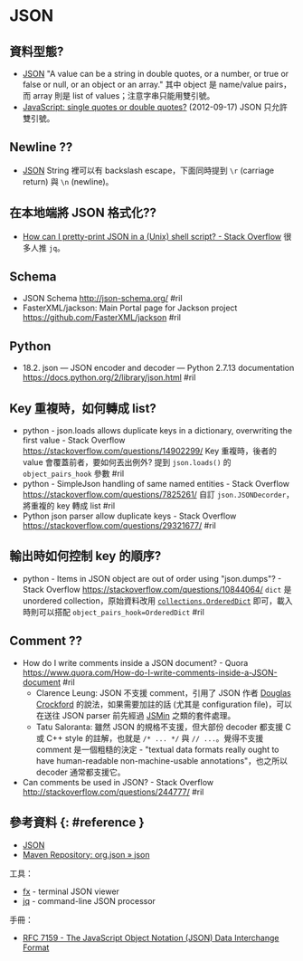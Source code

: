 # JSON

## 資料型態?

  - [JSON](https://www.json.org/) "A value can be a string in double quotes, or a number, or true or false or null, or an object or an array." 其中 object 是 name/value pairs，而 array 則是 list of values；注意字串只能用雙引號。
  - [JavaScript: single quotes or double quotes?](http://2ality.com/2012/09/javascript-quotes.html) (2012-09-17) JSON 只允許雙引號。

## Newline ??

  - [JSON](https://www.json.org/) String 裡可以有 backslash escape，下面同時提到 `\r` (carriage return) 與 `\n` (newline)。

## 在本地端將 JSON 格式化??

  - [How can I pretty\-print JSON in a \(Unix\) shell script? \- Stack Overflow](https://stackoverflow.com/questions/352098/) 很多人推 `jq`。

## Schema

  - JSON Schema http://json-schema.org/ #ril
  - FasterXML/jackson: Main Portal page for Jackson project https://github.com/FasterXML/jackson #ril

## Python

  - 18.2. json — JSON encoder and decoder — Python 2.7.13 documentation https://docs.python.org/2/library/json.html #ril

## Key 重複時，如何轉成 list?

  - python - json.loads allows duplicate keys in a dictionary, overwriting the first value - Stack Overflow https://stackoverflow.com/questions/14902299/ Key 重複時，後者的 value 會覆蓋前者，要如何丟出例外? 提到 `json.loads()` 的 `object_pairs_hook` 參數 #ril
  - python - SimpleJson handling of same named entities - Stack Overflow https://stackoverflow.com/questions/7825261/ 自訂 `json.JSONDecorder`，將重複的 key 轉成 list #ril
  - Python json parser allow duplicate keys - Stack Overflow https://stackoverflow.com/questions/29321677/ #ril

## 輸出時如何控制 key 的順序?

  - python - Items in JSON object are out of order using "json.dumps"? - Stack Overflow https://stackoverflow.com/questions/10844064/ `dict` 是 unordered collection，原始資料改用 [`collections.OrderedDict`](https://docs.python.org/2/library/collections.html#collections.OrderedDict) 即可，載入時則可以搭配 `object_pairs_hook=OrderedDict` #ril

## Comment ??

  - How do I write comments inside a JSON document? - Quora https://www.quora.com/How-do-I-write-comments-inside-a-JSON-document #ril
      - Clarence Leung: JSON 不支援 comment，引用了 JSON 作者 [Douglas Crockford](https://plus.google.com/+DouglasCrockfordEsq/posts/RK8qyGVaGSr) 的說法，如果需要加註的話 (尤其是 configuration file)，可以在送往 JSON parser 前先經過 [JSMin](http://www.crockford.com/javascript/jsmin.html) 之類的套件處理。
      - Tatu Saloranta: 雖然 JSON 的規格不支援，但大部份 decoder 都支援 C 或 C++ style 的註解，也就是 `/* ... */` 與 `// ...`。覺得不支援 comment 是一個粗糙的決定 - "textual data formats really ought to have human-readable non-machine-usable annotations"，也之所以 decoder 通常都支援它。
  - Can comments be used in JSON? - Stack Overflow http://stackoverflow.com/questions/244777/ #ril

## 參考資料 {: #reference }

  - [JSON](http://json.org/)
  - [Maven Repository: org.json » json](https://mvnrepository.com/artifact/org.json/json)

工具：

  - [fx](https://github.com/antonmedv/fx) - terminal JSON viewer
  - [jq](jq.md) - command-line JSON processor

手冊：

  - [RFC 7159 - The JavaScript Object Notation (JSON) Data Interchange Format](https://tools.ietf.org/html/rfc7159)
